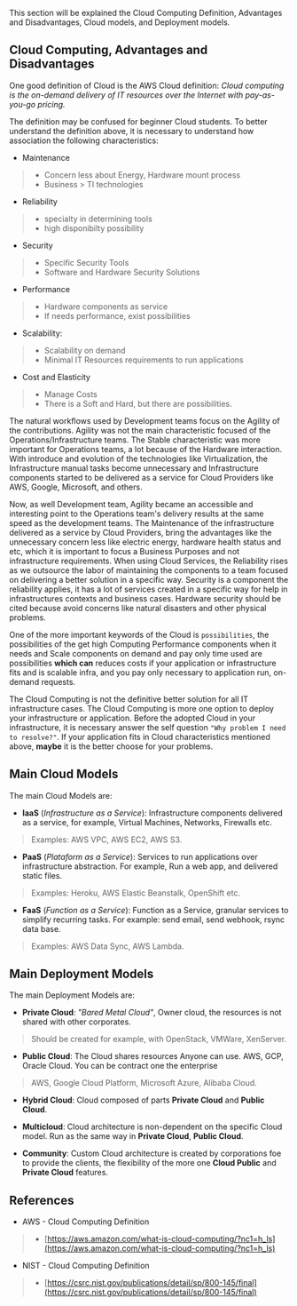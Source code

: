 This section will be explained the Cloud Computing Definition, Advantages and Disadvantages, Cloud models, and Deployment models.

## Cloud Computing, Advantages and Disadvantages

One good definition of Cloud is the AWS Cloud definition: _Cloud computing is the on-demand delivery of IT resources over the Internet with pay-as-you-go pricing._

The definition may be confused for beginner Cloud students. To better understand the definition above, it is necessary to understand how association the following characteristics:

- Maintenance
> - Concern less about Energy, Hardware mount process
> - Business > TI technologies 

- Reliability
> - specialty in determining tools
> - high disponibilty possibility

- Security 
> - Specific Security Tools
> - Software and Hardware Security Solutions

- Performance
> - Hardware components as service 
> - If needs performance, exist possibilities

- Scalability:
> - Scalability on demand
> - Minimal IT Resources requirements to run applications

- Cost and Elasticity
> - Manage Costs
> - There is a Soft and Hard, but there are possibilities.

The natural workflows used by Development teams focus on the Agility of the contributions. Agility was not the main characteristic focused of the Operations/Infrastructure teams. The Stable characteristic was more important for Operations teams, a lot because of the Hardware interaction. With introduce and evolution of the technologies like Virtualization, the Infrastructure manual tasks become unnecessary and Infrastructure components started to be delivered as a service for Cloud Providers like AWS, Google, Microsoft, and others. 

Now, as well Development team, Agility became an accessible and interesting point to the Operations team's delivery results at the same speed as the development teams. The Maintenance of the infrastructure delivered as a service by Cloud Providers, bring the advantages like the unnecessary concern less like electric energy, hardware health status and etc, which it is important to focus a Business Purposes and not infrastructure requirements. When using Cloud Services, the Reliability rises as we outsource the labor of maintaining the components to a team focused on delivering a better solution in a specific way. Security is a component the reliability applies, it has a lot of services created in a specific way for help in infrastructures contexts and business cases. Hardware security should be cited because avoid concerns like natural disasters and other physical problems. 

One of the more important keywords of the Cloud is `possibilities`, the possibilities of the get high Computing Performance components when it needs and Scale components on demand and pay only time used are possibilities **which can** reduces costs if your application or infrastructure fits and is scalable infra, and you pay only necessary to application run, on-demand requests.

The Cloud Computing is not the definitive better solution for all IT infrastructure cases. The Cloud Computing is more one option to deploy your infrastructure or application. Before the adopted Cloud in your infrastructure, it is necessary answer the self question `"Why problem I need to resolve?"`. If your application fits in Cloud characteristics mentioned above, **maybe** it is the better choose for your problems.

## Main Cloud Models

The main Cloud Models are:

- __IaaS__ (_Infrastructure as a Service_): Infrastructure components delivered as a service, for example, Virtual Machines, Networks, Firewalls etc.
> Examples: AWS VPC, AWS EC2, AWS S3.

- __PaaS__ (_Plataform as a Service_): Services to run applications over infrastructure abstraction. For example, Run a web app, and delivered static files.
> Examples: Heroku, AWS Elastic Beanstalk, OpenShift etc.

- __FaaS__ (_Function as a Service_): Function as a Service, granular services to simplify recurring tasks. For example: send email, send webhook, rsync data base.
> Examples: AWS Data Sync, AWS Lambda.

## Main Deployment Models

The main Deployment Models are:

- __Private Cloud__: _"Bared Metal Cloud"_, Owner cloud, the resources is not shared with other corporates. 
> Should be created for example, with OpenStack, VMWare, XenServer. 

- __Public Cloud__: The Cloud shares resources Anyone can use. AWS, GCP, Oracle Cloud. You can be contract one the enterprise 
> AWS, Google Cloud Platform, Microsoft Azure, Alibaba Cloud.

- __Hybrid Cloud__: Cloud composed of parts __Private Cloud__ and __Public Cloud__.

- __Multicloud__: Cloud architecture is non-dependent on the specific Cloud model. Run as the same way in __Private Cloud__, __Public Cloud__.

- __Community__: Custom Cloud architecture is created by corporations foe to provide the clients, the flexibility of the more one __Cloud Public__ and __Private Cloud__ features. 

## References

- AWS - Cloud Computing Definition
> - [https://aws.amazon.com/what-is-cloud-computing/?nc1=h_ls](https://aws.amazon.com/what-is-cloud-computing/?nc1=h_ls)

- NIST - Cloud Computing Definition
> - [https://csrc.nist.gov/publications/detail/sp/800-145/final](https://csrc.nist.gov/publications/detail/sp/800-145/final)
